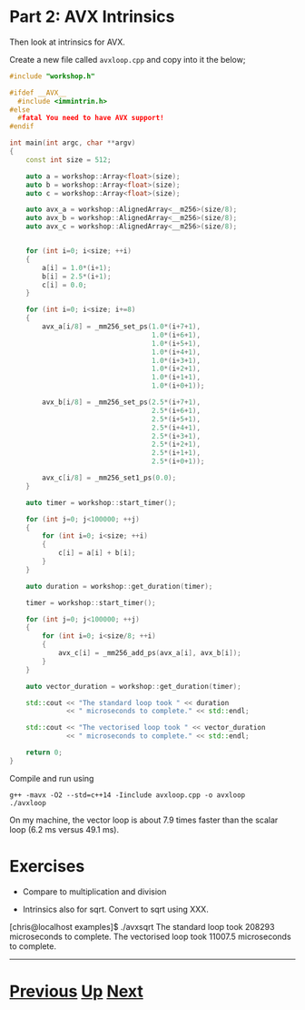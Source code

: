 
# Part 2: AVX Intrinsics

Then look at intrinsics for AVX.

Create a new file called `avxloop.cpp` and copy into it the below;

```c++
#include "workshop.h"

#ifdef __AVX__
  #include <immintrin.h>
#else
  #fatal You need to have AVX support!
#endif

int main(int argc, char **argv)
{
    const int size = 512;

    auto a = workshop::Array<float>(size);
    auto b = workshop::Array<float>(size);
    auto c = workshop::Array<float>(size);

    auto avx_a = workshop::AlignedArray<__m256>(size/8);
    auto avx_b = workshop::AlignedArray<__m256>(size/8);
    auto avx_c = workshop::AlignedArray<__m256>(size/8);


    for (int i=0; i<size; ++i)
    {
        a[i] = 1.0*(i+1);
        b[i] = 2.5*(i+1);
        c[i] = 0.0;
    }

    for (int i=0; i<size; i+=8)
    {
        avx_a[i/8] = _mm256_set_ps(1.0*(i+7+1),
                                   1.0*(i+6+1),
                                   1.0*(i+5+1),
                                   1.0*(i+4+1),
                                   1.0*(i+3+1),
                                   1.0*(i+2+1),
                                   1.0*(i+1+1),
                                   1.0*(i+0+1));

        avx_b[i/8] = _mm256_set_ps(2.5*(i+7+1),
                                   2.5*(i+6+1),
                                   2.5*(i+5+1),
                                   2.5*(i+4+1),
                                   2.5*(i+3+1),
                                   2.5*(i+2+1),
                                   2.5*(i+1+1),
                                   2.5*(i+0+1));

        avx_c[i/8] = _mm256_set1_ps(0.0);
    }

    auto timer = workshop::start_timer();

    for (int j=0; j<100000; ++j)
    {
        for (int i=0; i<size; ++i)
        {
            c[i] = a[i] + b[i];
        }
    }

    auto duration = workshop::get_duration(timer);

    timer = workshop::start_timer();

    for (int j=0; j<100000; ++j)
    {    
        for (int i=0; i<size/8; ++i)
        {
            avx_c[i] = _mm256_add_ps(avx_a[i], avx_b[i]);
        }
    }

    auto vector_duration = workshop::get_duration(timer);

    std::cout << "The standard loop took " << duration
              << " microseconds to complete." << std::endl;

    std::cout << "The vectorised loop took " << vector_duration
              << " microseconds to complete." << std::endl;

    return 0;
}
```

Compile and run using

```
g++ -mavx -O2 --std=c++14 -Iinclude avxloop.cpp -o avxloop
./avxloop
```

On my machine, the vector loop is about 7.9 times faster than the scalar loop (6.2 ms versus 49.1 ms).

# Exercises

* Compare to multiplication and division

* Intrinsics also for sqrt. Convert to sqrt using XXX. 

[chris@localhost examples]$ ./avxsqrt 
The standard loop took 208293 microseconds to complete.
The vectorised loop took 11007.5 microseconds to complete.



***

# [Previous](emmintrin.md) [Up](part2.md) [Next](portable.md)
